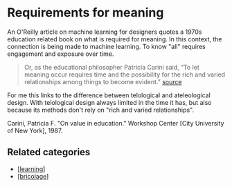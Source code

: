 # Requirements for meaning

An O'Reilly article on machine learning for designers quotes a 1970s education related book on what is required for meaning. In this context, the connection is being made to machine learning.  To know "all" requires engagement and exposure over time.
> Or, as the educational philosopher Patricia Carini said, “To let meaning occur requires time and the possibility for the rich and varied relationships among things to become evident.” [source](https://www.oreilly.com/learning/machine-learning-for-designers)

For me this links to the difference between telological and ateleological design. With telological design always limited in the time it has, but also because its methods don't rely on "rich and varied relationships".

Carini, Patricia F. "On value in education." Workshop Center [City University of New York], 1987.

## Related categories

- [[learning]]
- [[bricolage]]



[//begin]: # "Autogenerated link references for markdown compatibility"
[learning]: ../learning "Learning"
[bricolage]: ../bricolage "Bricolage"
[//end]: # "Autogenerated link references"